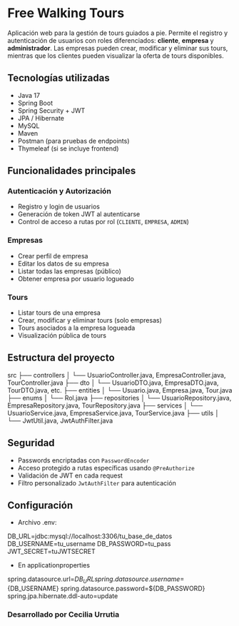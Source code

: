 # Free Walking Tours

Aplicación web para la gestión de tours guiados a pie. Permite el registro y autenticación de usuarios con roles diferenciados: **cliente**, **empresa** y **administrador**. Las empresas pueden crear, modificar y eliminar sus tours, mientras que los clientes pueden visualizar la oferta de tours disponibles.

## Tecnologías utilizadas

- Java 17
- Spring Boot
- Spring Security + JWT
- JPA / Hibernate
- MySQL
- Maven
- Postman (para pruebas de endpoints)
- Thymeleaf (si se incluye frontend)

## Funcionalidades principales

### Autenticación y Autorización

- Registro y login de usuarios
- Generación de token JWT al autenticarse
- Control de acceso a rutas por rol (`CLIENTE`, `EMPRESA`, `ADMIN`)

### Empresas

- Crear perfil de empresa
- Editar los datos de su empresa
- Listar todas las empresas (público)
- Obtener empresa por usuario logueado

### Tours

- Listar tours de una empresa
- Crear, modificar y eliminar tours (solo empresas)
- Tours asociados a la empresa logueada
- Visualización pública de tours

## Estructura del proyecto

src
├── controllers
│ └── UsuarioController.java, EmpresaController.java, TourController.java
├── dto
│ └── UsuarioDTO.java, EmpresaDTO.java, TourDTO.java, etc.
├── entities
│ └── Usuario.java, Empresa.java, Tour.java
├── enums
│ └── Rol.java
├── repositories
│ └── UsuarioRepository.java, EmpresaRepository.java, TourRepository.java
├── services
│ └── UsuarioService.java, EmpresaService.java, TourService.java
├── utils
│ └── JwtUtil.java, JwtAuthFilter.java

## Seguridad

- Passwords encriptadas con `PasswordEncoder`
- Acceso protegido a rutas específicas usando `@PreAuthorize`
- Validación de JWT en cada request
- Filtro personalizado `JwtAuthFilter` para autenticación

## Configuración

* Archivo .env:

DB_URL=jdbc:mysql://localhost:3306/tu_base_de_datos
DB_USERNAME=tu_username
DB_PASSWORD=tu_pass
JWT_SECRET=tuJWTSECRET

* En applicationproperties
  
spring.datasource.url=${DB_URL}
spring.datasource.username=${DB_USERNAME}
spring.datasource.password=${DB_PASSWORD}
spring.jpa.hibernate.ddl-auto=update

### Desarrollado por Cecilia Urrutia
